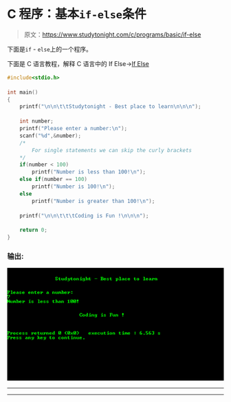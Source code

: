 # C 程序：基本`if-else`条件

> 原文：<https://www.studytonight.com/c/programs/basic/if-else>

下面是`if` - `else`上的一个程序。

下面是 C 语言教程，解释 C 语言中的 If Else→[If Else](/c/decision-making-in-c.php)

```cpp
#include<stdio.h>

int main()
{
    printf("\n\n\t\tStudytonight - Best place to learn\n\n\n");

    int number;
    printf("Please enter a number:\n");
    scanf("%d",&number);
    /*
        For single statements we can skip the curly brackets
    */
    if(number < 100)
        printf("Number is less than 100!\n");
    else if(number == 100)
        printf("Number is 100!\n");
    else
        printf("Number is greater than 100!\n");

    printf("\n\n\t\t\tCoding is Fun !\n\n\n");

    return 0;
}
```

### 输出:

![program output for If Else usage program in C](img/1d588d4031065958f166791d9b6290f3.png)

* * *

* * *